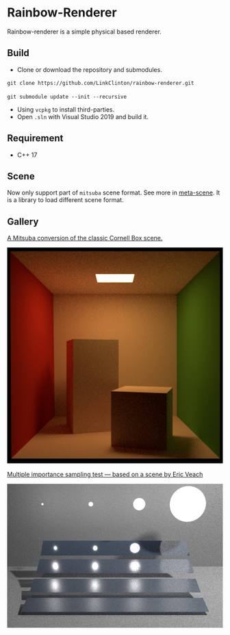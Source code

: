 # Rainbow-Renderer

Rainbow-renderer is a simple physical based renderer.

## Build

- Clone or download the repository and submodules.
```
git clone https://github.com/LinkClinton/rainbow-renderer.git

git submodule update --init --recursive
```
- Using `vcpkg` to install third-parties.
- Open `.sln` with Visual Studio 2019 and build it.

## Requirement

- C++ 17

## Scene

Now only support part of `mitsuba` scene format. See more in [meta-scene](https://github.com/LinkClinton/meta-scene). It is a library to load different scene format.

## Gallery

[A Mitsuba conversion of the classic Cornell Box scene.](http://mitsuba-renderer.org/download.html)

![cbox](./gallery/cbox.png)

[Multiple importance sampling test — based on a scene by Eric Veach](http://mitsuba-renderer.org/download.html)

![mi](./gallery/mi.png)